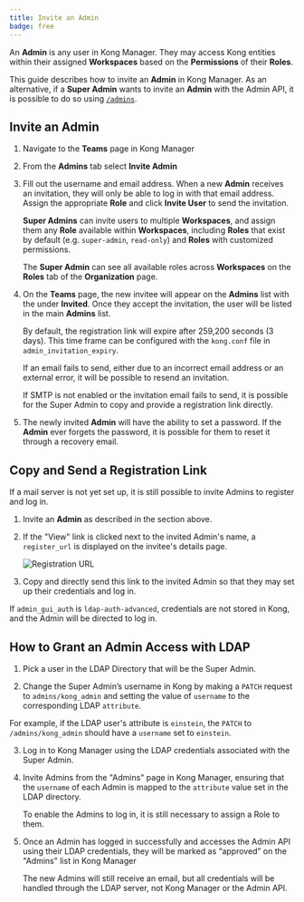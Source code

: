 ```yaml
---
title: Invite an Admin
badge: free
---
```


An **Admin** is any user in Kong Manager. They may access
Kong entities within their assigned **Workspaces** based
on the **Permissions** of their **Roles**.

This guide describes how to invite an **Admin** in Kong
Manager. As an alternative, if a **Super Admin** wants to
invite an **Admin** with the Admin API, it is possible to
do so using
[`/admins`](/enterprise/{{page.kong_version}}/admin-api/admins/reference/#invite-an-admin).

## Invite an Admin

1. Navigate to the **Teams** page in Kong Manager

2. From the **Admins** tab select **Invite Admin**

3. Fill out the username and email address. When a new **Admin** receives an
invitation, they will only be able to log in with that email address. Assign the appropriate **Role** and click **Invite User** to send the invitation.

     **Super Admins** can invite users to multiple **Workspaces**, and
    assign them any **Role** available within **Workspaces**, including **Roles** that exist by default (e.g. `super-admin`, `read-only`) and **Roles** with customized permissions.

    The **Super Admin** can see all available roles across
    **Workspaces** on the **Roles** tab of the **Organization** page.


4. On the **Teams** page, the new invitee will appear on the **Admins** list with the under **Invited**. Once they accept the invitation, the user will be listed in the main **Admins** list.

    By default, the registration link will expire after 259,200
    seconds (3 days). This time frame can be configured with the `kong.conf`
    file in `admin_invitation_expiry`.

    If an email fails to send, either due to an incorrect email
    address or an external error, it will be possible to resend an invitation.

    If SMTP is not enabled or the invitation email fails to send,
    it is possible for the Super Admin to copy and provide a registration link
    directly.

5. The newly invited **Admin** will have the ability to set a password. If the **Admin** ever forgets the password, it is possible for them to reset it through a recovery email.


## Copy and Send a Registration Link

If a mail server is not yet set up, it is still possible to invite Admins to register and log in.

1. Invite an **Admin** as described in the section above.

2. If the "View" link is clicked next to the invited Admin's name, a
    `register_url` is displayed on the invitee's details page.

    ![Registration URL](https://doc-assets.konghq.com/1.3/manager/teams/teams-invite-admin-generate-registration-link.png)

3. Copy and directly send this link to the invited Admin so that they may set
    up their credentials and log in.

If `admin_gui_auth` is `ldap-auth-advanced`, credentials are not stored in Kong, and the Admin will be directed to log in.

## How to Grant an Admin Access with LDAP

1. Pick a user in the LDAP Directory that will be the Super Admin.

2. Change the Super Admin’s username in Kong by making a `PATCH` request to
`admins/kong_admin` and setting the value of `username` to the corresponding
LDAP `attribute`.

For example, if the LDAP user's attribute is `einstein`,
the `PATCH` to `/admins/kong_admin` should have a `username` set to `einstein`.

3. Log in to Kong Manager using the LDAP credentials associated with the Super
Admin.

4. Invite Admins from the "Admins" page in Kong Manager, ensuring that the
`username` of each Admin is mapped to the `attribute` value set in the LDAP
directory.

    To enable the Admins to log in, it is still necessary
    to assign a Role to them.

5. Once an Admin has logged in successfully and accesses the Admin API using
their LDAP credentials, they will be marked as “approved” on the "Admins" list
in Kong Manager

    The new Admins will still receive an email, but all
    credentials will be handled through the LDAP server, not Kong Manager
    or the Admin API.
